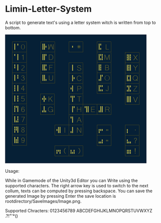 # Limin-Letter-System
A script to generate text's using a letter system witch is written from top to bottom.


  ![image](Limin/Assets/Resources/Symbols.png)

 Usage:

  While in Gamemode of the Unity3d Editor you can Write using the supported characters.
  The right arrow key is used to switch to the next collum, texts can be computed by pressing backspace.
  You can save the generated Image by pressing Enter the save location is rootdirectory/SaveImages/Image.png.

  Supported Chracters: 0123456789 ABCDEFGHIJKLMNOPQRSTUVWXYZ .?!\"'*()
